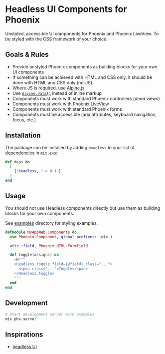 # Headless UI Components for Phoenix

Unstyled, accessible UI components for Phoenix and Phoenix LiveView.
To be styled with the CSS framework of your choice.

## Goals & Rules

- Provide unstyled Phoenix components as building blocks for your own UI components
- If something can be achieved with HTML and CSS only, it should be done with HTML and CSS only (no-JS)
- Where JS is required, use [Alpine.js](http://alpinejs.dev)
- Use [`Alpine.data()`](https://alpinejs.dev/globals/alpine-data) instead of inline markup
- Components must work with standard Phoenix controllers (_dead_ views)
- Components must work with Phoenix LiveView
- Components must work with standard Phoenix forms
- Components must be accessible (aria attributes, keyboard navigation, focus, etc.)

## Installation

The package can be installed by adding `headless` to your list of dependencies in `mix.exs`:

```elixir
def deps do
  [
    {:headless, "~> 0.1"}
  ]
end
```

## Usage

You should not use Headless components directly but use them as building blocks for your own components.

See [examples](examples) directory for styling examples.

```elixir
defmodule MyAppWeb.Components do
  use Phoenix.Component, global_prefixes: ~w(x-)

  attr :field, Phoenix.HTML.FormField

  def toggle(assigns) do
    ~H"""
    <Headless.toggle field={@field} class="...">
      <span class="...">Toggle</span>
    </Headless.toggle>
    """
  end
end
```

## Development

```bash
# Start development server with examples
mix phx.server
```

## Inspirations

- [headless UI](https://headlessui.com)
